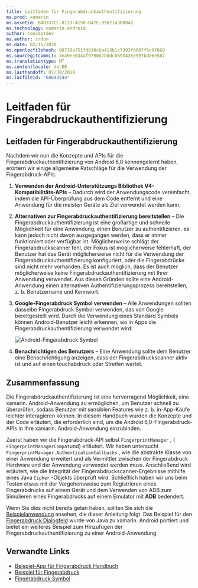 ```yaml
---
title: Leitfaden für Fingerabdruckauthentifizierung
ms.prod: xamarin
ms.assetid: B40332CC-8123-4150-B47E-996214388842
ms.technology: xamarin-android
author: conceptdev
ms.author: crdun
ms.date: 02/16/2018
ms.openlocfilehash: 08738a751fd630c6a413b1c7393f8007f5c97060
ms.sourcegitcommit: 3ea9ee034af9790d2b0dc0893435e997bd06e587
ms.translationtype: MT
ms.contentlocale: de-DE
ms.lasthandoff: 07/30/2019
ms.locfileid: "68643544"
---
```

# <a name="fingerprint-authentication-guidance"></a>Leitfaden für Fingerabdruckauthentifizierung

## <a name="fingerprint-authentication-guidance"></a>Leitfaden für Fingerabdruckauthentifizierung

Nachdem wir nun die Konzepte und APIs für die Fingerabdruckauthentifizierung von Android 6,0 kennengelernt haben, erörtern wir einige allgemeine Ratschläge für die Verwendung der Fingerabdruck-APIs.

1. **Verwenden der Android-Unterstützungs Bibliothek V4-Kompatibilitäts-APIs** &ndash; Dadurch wird der Anwendungscode vereinfacht, indem die API-Überprüfung aus dem Code entfernt und eine Anwendung für die meisten Geräte als Ziel verwendet werden kann.
2. **Alternativen zur Fingerabdruckauthentifizierung bereitstellen** &ndash; Die Fingerabdruckauthentifizierung ist eine großartige und schnelle Möglichkeit für eine Anwendung, einen Benutzer zu authentifizieren. es kann jedoch nicht davon ausgegangen werden, dass er immer funktioniert oder verfügbar ist. Möglicherweise schlägt der Fingerabdruckscanner fehl, der Fokus ist möglicherweise fehlerhaft, der Benutzer hat das Gerät möglicherweise nicht für die Verwendung der Fingerabdruckauthentifizierung konfiguriert, oder die Fingerabdrücke sind nicht mehr vorhanden. Es ist auch möglich, dass der Benutzer möglicherweise keine Fingerabdruckauthentifizierung mit Ihrer Anwendung verwendet. Aus diesen Gründen sollte eine Android-Anwendung einen alternativen Authentifizierungsprozess bereitstellen, z. b. Benutzername und Kennwort.
3. **Google-Fingerabdruck Symbol verwenden** &ndash; Alle Anwendungen sollten dasselbe Fingerabdruck Symbol verwenden, das von Google bereitgestellt wird. Durch die Verwendung eines Standard Symbols können Android-Benutzer leicht erkennen, wo in Apps die Fingerabdruckauthentifizierung verwendet wird: 
    
    ![Android-Fingerabdruck Symbol](summary-images/ic-fp-40px.png)
    
4. **Benachrichtigen des Benutzers** &ndash; Eine Anwendung sollte dem Benutzer eine Benachrichtigung anzeigen, dass der Fingerabdruckscanner aktiv ist und auf einen touchabdruck oder Streifen wartet. 

## <a name="summary"></a>Zusammenfassung

Die Fingerabdruckauthentifizierung ist eine hervorragend Möglichkeit, eine xamarin. Android-Anwendung zu ermöglichen, um Benutzer schnell zu überprüfen, sodass Benutzer mit sensiblen Features wie z. b. in-App-Käufe leichter interagieren können. In diesem Handbuch wurden die Konzepte und der Code erläutert, die erforderlich sind, um die Android 6,0-Fingerabdruck-APIs in Ihre xamarin. Android-Anwendung einzubinden.

Zuerst haben wir die Fingerabdruck-API selbst `FingerprintManager` , ( `FingerprintManagerCompat`und) erläutert. Wir haben untersucht `FingerprintManager.AuthenticationCallbacks` , wie die abstrakte Klasse von einer Anwendung erweitert und als Vermittler zwischen der Fingerabdruck Hardware und der Anwendung verwendet werden muss. Anschließend wird erläutert, wie die Integrität der Fingerabdruckscanner-Ergebnisse mithilfe eines Java `Cipher` -Objekts überprüft wird. Schließlich haben wir uns beim Testen etwas mit der Vorgehensweise zum Registrieren eines Fingerabdrucks auf einem Gerät und dem Verwenden von ADB zum Simulieren eines Fingerabdrucks auf einem Emulator mit **ADB** bedendert. 

Wenn Sie dies nicht bereits getan haben, sollten Sie sich die [Beispielanwendung](https://github.com/xamarin/monodroid-samples/tree/master/FingerprintGuide) ansehen, die dieser Anleitung folgt. Das Beispiel für den [Fingerabdruck Dialogfeld](https://docs.microsoft.com/samples/xamarin/monodroid-samples/android-m-fingerprintdialog) wurde von Java zu xamarin. Android portiert und bietet ein weiteres Beispiel zum Hinzufügen der Fingerabdruckauthentifizierung zu einer Android-Anwendung.



## <a name="related-links"></a>Verwandte Links

- [Beispiel-App für Fingerabdruck Handbuch](https://github.com/xamarin/monodroid-samples/tree/master/FingerprintGuide)
- [Beispiel für Fingerabdruck](https://docs.microsoft.com/samples/xamarin/monodroid-samples/android-m-fingerprintdialog)
- [Fingerabdruck Symbol](https://raw.githubusercontent.com/xamarin/monodroid-samples/master/FingerprintGuide/FingerprintSampleApp/Resources/drawable-hdpi/ic_fp_40px.png)
